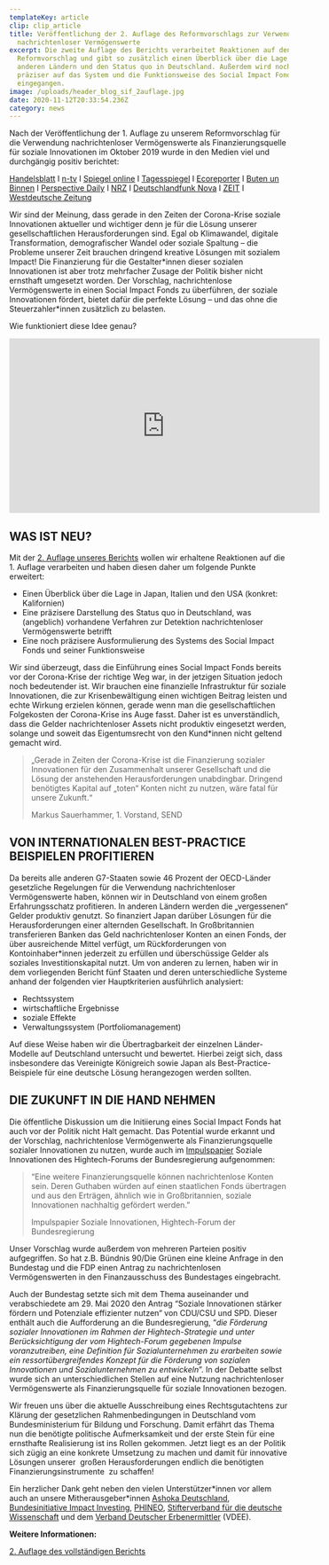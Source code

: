 ```yaml
---
templateKey: article
clip: clip_article
title: Veröffentlichung der 2. Auflage des Reformvorschlags zur Verwendung
  nachrichtenloser Vermögenswerte
excerpt: Die zweite Auflage des Berichts verarbeitet Reaktionen auf den ersten
  Reformvorschlag und gibt so zusätzlich einen Überblick über die Lage in
  anderen Ländern und den Status quo in Deutschland. Außerdem wird noch einmal
  präziser auf das System und die Funktionsweise des Social Impact Fonds
  eingegangen.
image: /uploads/header_blog_sif_2auflage.jpg
date: 2020-11-12T20:33:54.236Z
category: news
---
```

Nach der Veröffentlichung der 1. Auflage zu unserem Reformvorschlag für die Verwendung nachrichtenloser Vermögenswerte als Finanzierungsquelle für soziale Innovationen im Oktober 2019 wurde in den Medien viel und durchgängig positiv berichtet:

[Handelsblatt](https://www.handelsblatt.com/politik/deutschland/vermoegen-bis-zu-neun-milliarden-euro-schlummern-auf-herrenlosen-bankkonten/25110234.html?ticket=ST-33143338-xjWs9jyW0Xb7c4XV6Va7-ap5) I [n-tv](https://www.n-tv.de/mediathek/videos/wirtschaft/Auf-herrenlosen-deutschen-Konten-liegen-Milliarden-article21328507.html) I [Spiegel online](https://www.spiegel.de/wirtschaft/soziales/verein-will-geld-von-herrenlosen-konten-in-soziale-zwecke-investieren-a-1291335.html) I [Tagesspiegel](https://www.tagesspiegel.de/wirtschaft/verwaiste-konten-deutschlands-banken-horten-bis-zu-neun-milliarden-euro-von-toten/25132056.html) I [Ecoreporter](https://www.ecoreporter.de/artikel/herrenlose-bankkonten-9-milliarden-euro-fur-eine-bessere-welt/) I [Buten un Binnen](https://www.butenunbinnen.de/nachrichten/politik/verwaiste-konten-nachrichtenlose-guthaben-erbenermittler-banken-100.html) I [Perspective Daily](https://www.perspective-daily.de/article/1024/probiere) I [NRZ](https://www.nrz.de/staedte/moers-und-umland/mehrere-millionen-euro-schlummern-auf-vergessenen-konten-id227384335.html) I [Deutschlandfunk Nova](https://www.deutschlandfunknova.de/beitrag/nachrichtenlose-konten-wenn-banken-geld-erben) I [ZEIT](https://www.zeit.de/2019/52/antonis-schwarz-andreas-zubrod-nachrichtenlose-konten-investments) I [Westdeutsche Zeitung](https://www.wz.de/politik/inland/verwaistes-geld-wem-stehen-vergessene-bankkonten-zu_aid-46885987)

Wir sind der Meinung, dass gerade in den Zeiten der Corona-Krise soziale Innovationen aktueller und wichtiger denn je für die Lösung unserer gesellschaftlichen Herausforderungen sind. Egal ob Klimawandel, digitale Transformation, demografischer Wandel oder soziale Spaltung – die Probleme unserer Zeit brauchen dringend kreative Lösungen mit sozialem Impact! Die Finanzierung für die Gestalter\*innen dieser sozialen Innovationen ist aber trotz mehrfacher Zusage der Politik bisher nicht ernsthaft umgesetzt worden. Der Vorschlag, nachrichtenlose Vermögenswerte in einen Social Impact Fonds zu überführen, der soziale Innovationen fördert, bietet dafür die perfekte Lösung – und das ohne die Steuerzahler\*innen zusätzlich zu belasten.

Wie funktioniert diese Idee genau?

<iframe width="560" height="315" src="https://www.youtube.com/embed/8DSq01Rn4rs" frameborder="0" allow="accelerometer; autoplay; clipboard-write; encrypted-media; gyroscope; picture-in-picture" allowfullscreen></iframe>

## WAS IST NEU?

Mit der [2. Auflage unseres Berichts](https://www.send-ev.de/uploads/nachrichtenlose_assets.pdf) wollen wir erhaltene Reaktionen auf die 1. Auflage verarbeiten und haben diesen daher um folgende Punkte erweitert:

* Einen Überblick über die Lage in Japan, Italien und den USA (konkret: Kalifornien)
* Eine präzisere Darstellung des Status quo in Deutschland, was (angeblich) vorhandene Verfahren zur Detektion nachrichtenloser Vermögenswerte betrifft
* Eine noch präzisere Ausformulierung des Systems des Social Impact Fonds und seiner Funktionsweise

Wir sind überzeugt, dass die Einführung eines Social Impact Fonds bereits vor der Corona-Krise der richtige Weg war, in der jetzigen Situation jedoch noch bedeutender ist. Wir brauchen eine finanzielle Infrastruktur für soziale Innovationen, die zur Krisenbewältigung einen wichtigen Beitrag leisten und echte Wirkung erzielen können, gerade wenn man die gesellschaftlichen Folgekosten der Corona-Krise ins Auge fasst. Daher ist es unverständlich, dass die Gelder nachrichtenloser Assets nicht produktiv eingesetzt werden, solange und soweit das Eigentumsrecht von den Kund*innen nicht geltend gemacht wird. 

> „Gerade in Zeiten der Corona-Krise ist die Finanzierung sozialer Innovationen für den Zusammenhalt unserer Gesellschaft und die Lösung der anstehenden Herausforderungen unabdingbar. Dringend benötigtes Kapital auf „toten“ Konten nicht zu nutzen, wäre fatal für unsere Zukunft.“ 
>
> Markus Sauerhammer, 1. Vorstand, SEND 

## VON INTERNATIONALEN BEST-PRACTICE BEISPIELEN PROFITIEREN

Da bereits alle anderen G7-Staaten sowie 46 Prozent der OECD-Länder gesetzliche Regelungen für die Verwendung nachrichtenloser Vermögenswerte haben, können wir in Deutschland von einem großen Erfahrungsschatz profitieren. In anderen Ländern werden die „vergessenen“ Gelder produktiv genutzt. So finanziert Japan darüber Lösungen für die Herausforderungen einer alternden Gesellschaft. In Großbritannien transferieren Banken das Geld nachrichtenloser Konten an einen Fonds, der über ausreichende Mittel verfügt, um Rückforderungen von Kontoinhaber*innen jederzeit zu erfüllen und überschüssige Gelder als soziales Investitionskapital nutzt. Um von anderen zu lernen, haben wir in dem vorliegenden Bericht fünf Staaten und deren unterschiedliche Systeme anhand der folgenden vier Hauptkriterien ausführlich analysiert:

* Rechtssystem
* wirtschaftliche Ergebnisse
* soziale Effekte
* Verwaltungssystem (Portfoliomanagement)

Auf diese Weise haben wir die Übertragbarkeit der einzelnen Länder-Modelle auf Deutschland untersucht und bewertet. Hierbei zeigt sich, dass insbesondere das Vereinigte Königreich sowie Japan als Best-Practice-Beispiele für eine deutsche Lösung herangezogen werden sollten. 

## DIE ZUKUNFT IN DIE HAND NEHMEN

Die öffentliche Diskussion um die Initiierung eines Social Impact Fonds hat auch vor der Politik nicht Halt gemacht. Das Potential wurde erkannt und der Vorschlag, nachrichtenlose Vermögenwerte als Finanzierungsquelle sozialer Innovationen zu nutzen, wurde auch im [Impulspapier](https://www.hightech-forum.de/publication/soziale-innovationen/) Soziale Innovationen des Hightech-Forums der Bundesregierung aufgenommen:

> “Eine weitere Finanzierungsquelle können nachrichtenlose Konten sein. Deren Guthaben würden auf einen staatlichen Fonds übertragen und aus den Erträgen, ähnlich wie in Großbritannien, soziale Innovationen nachhaltig gefördert werden.”
>
> Impulspapier Soziale Innovationen, Hightech-Forum der Bundesregierung

Unser Vorschlag wurde außerdem von mehreren Parteien positiv aufgegriffen. So hat z.B. Bündnis 90/Die Grünen eine kleine Anfrage in den Bundestag und die FDP einen Antrag zu nachrichtenlosen Vermögenswerten in den Finanzausschuss des Bundestages eingebracht. 

Auch der Bundestag setzte sich mit dem Thema auseinander und verabschiedete am 29. Mai 2020 den Antrag “Soziale Innovationen stärker fördern und Potenziale effizienter nutzen“ von CDU/CSU und SPD. Dieser enthält auch die Aufforderung an die Bundesregierung, “*die Förderung sozialer Innovationen im Rahmen der Hightech-Strategie und unter Berücksichtigung der vom Hightech-Forum gegebenen Impulse voranzutreiben, eine Definition für Sozialunternehmen zu erarbeiten sowie ein ressortübergreifendes Konzept für die Förderung von sozialen Innovationen und Sozialunternehmen zu entwickeln*”. In der Debatte selbst wurde sich an unterschiedlichen Stellen auf eine Nutzung nachrichtenloser Vermögenswerte als Finanzierungsquelle für soziale Innovationen bezogen.

Wir freuen uns über die aktuelle Ausschreibung eines Rechtsgutachtens zur Klärung der gesetzlichen Rahmenbedingungen in Deutschland vom Bundesministerium für Bildung und Forschung. Damit erfährt das Thema nun die benötigte politische Aufmerksamkeit und der erste Stein für eine ernsthafte Realisierung ist ins Rollen gekommen. Jetzt liegt es an der Politik sich zügig an eine konkrete Umsetzung zu machen und damit für innovative Lösungen unserer  großen Herausforderungen endlich die benötigten Finanzierungsinstrumente  zu schaffen!

Ein herzlicher Dank geht neben den vielen Unterstützer\*innen vor allem auch an unsere Mitherausgeber\*innen [Ashoka Deutschland](https://www.ashoka.org/de), [Bundesinitiative Impact Investing](https://bundesinitiative-impact-investing.de/), [PHINEO](https://www.phineo.org/), [Stifterverband für die deutsche Wissenschaft](https://www.stifterverband.org/) und dem [Verband Deutscher Erbenermittler](https://www.verbanddeutschererbenermittler.de/index.php) (VDEE).

**Weitere Informationen:**

[2. Auflage des vollständigen Berichts](https://www.send-ev.de/uploads/nachrichtenlose_assets.pdf)